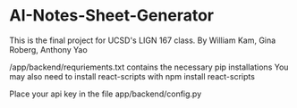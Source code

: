 # AI-Notes-Sheet-Generator
This is the final project for UCSD's LIGN 167 class.  By William Kam, Gina Roberg, Anthony Yao

/app/backend/requriements.txt contains the necessary pip installations
You may also need to install react-scripts with npm install react-scripts

Place your api key in the file app/backend/config.py